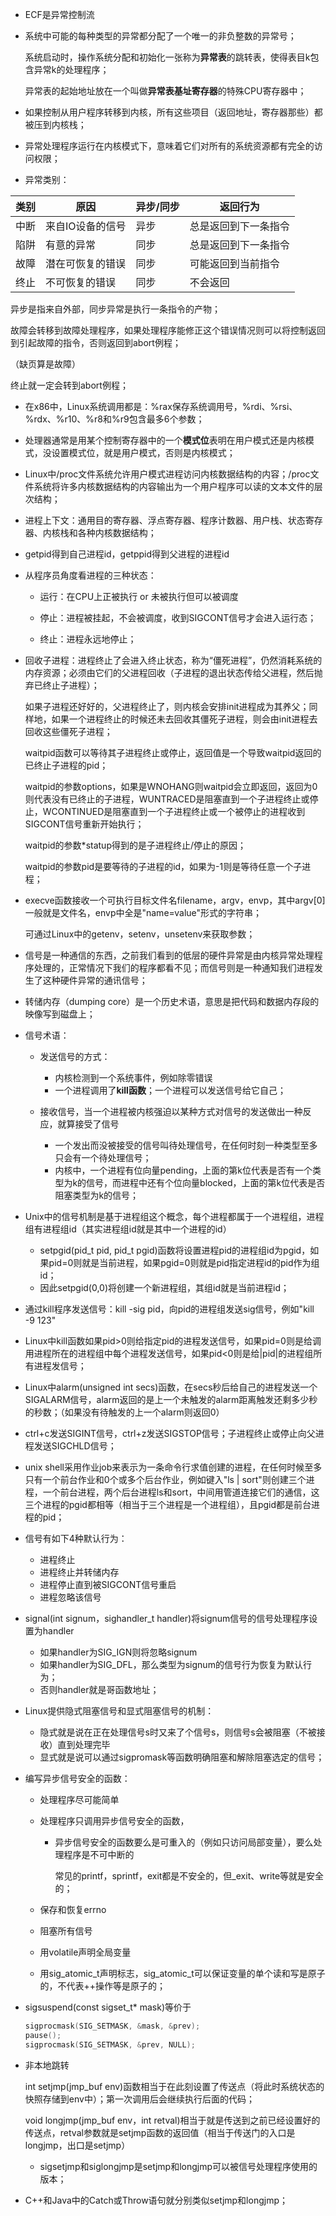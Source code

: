 - ECF是异常控制流

- 系统中可能的每种类型的异常都分配了一个唯一的非负整数的异常号；

  系统启动时，操作系统分配和初始化一张称为**异常表**的跳转表，使得表目k包含异常k的处理程序；

  异常表的起始地址放在一个叫做**异常表基址寄存器**的特殊CPU寄存器中；

- 如果控制从用户程序转移到内核，所有这些项目（返回地址，寄存器那些）都被压到内核栈；
- 异常处理程序运行在内核模式下，意味着它们对所有的系统资源都有完全的访问权限；
- 异常类别：

| 类别 | 原因             | 异步/同步 | 返回行为             |
| ---- | ---------------- | --------- | -------------------- |
| 中断 | 来自IO设备的信号 | 异步      | 总是返回到下一条指令 |
| 陷阱 | 有意的异常       | 同步      | 总是返回到下一条指令 |
| 故障 | 潜在可恢复的错误 | 同步      | 可能返回到当前指令   |
| 终止 | 不可恢复的错误   | 同步      | 不会返回             |

异步是指来自外部，同步异常是执行一条指令的产物；

故障会转移到故障处理程序，如果处理程序能修正这个错误情况则可以将控制返回到引起故障的指令，否则返回到abort例程；

（缺页算是故障）

终止就一定会转到abort例程；



- 在x86中，Linux系统调用都是：%rax保存系统调用号，%rdi、%rsi、%rdx、%r10、%r8和%r9包含最多6个参数；

- 处理器通常是用某个控制寄存器中的一个**模式位**表明在用户模式还是内核模式，没设置模式位，就是用户模式，否则是内核模式；

- Linux中/proc文件系统允许用户模式进程访问内核数据结构的内容；/proc文件系统将许多内核数据结构的内容输出为一个用户程序可以读的文本文件的层次结构；

- 进程上下文：通用目的寄存器、浮点寄存器、程序计数器、用户栈、状态寄存器、内核栈和各种内核数据结构；

- getpid得到自己进程id，getppid得到父进程的进程id

- 从程序员角度看进程的三种状态：

  - 运行：在CPU上正被执行 or 未被执行但可以被调度

  - 停止：进程被挂起，不会被调度，收到SIGCONT信号才会进入运行态；
  - 终止：进程永远地停止；

- 回收子进程：进程终止了会进入终止状态，称为“僵死进程”，仍然消耗系统的内存资源；必须由它们的父进程回收（子进程的退出状态传给父进程，然后抛弃已终止子进程）；

  如果子进程还好好的，父进程终止了，则内核会安排init进程成为其养父；同样地，如果一个进程终止的时候还未去回收其僵死子进程，则会由init进程去回收这些僵死子进程；

  waitpid函数可以等待其子进程终止或停止，返回值是一个导致waitpid返回的已终止子进程的pid；

  waitpid的参数options，如果是WNOHANG则waitpid会立即返回，返回为0则代表没有已终止的子进程，WUNTRACED是阻塞直到一个子进程终止或停止，WCONTINUED是阻塞直到一个子进程终止或一个被停止的进程收到SIGCONT信号重新开始执行；

  waitpid的参数*statup得到的是子进程终止/停止的原因；

  waitpid的参数pid是要等待的子进程的id，如果为-1则是等待任意一个子进程；

- execve函数接收一个可执行目标文件名filename，argv，envp，其中argv[0]一般就是文件名，envp中全是"name=value"形式的字符串；

  可通过Linux中的getenv，setenv，unsetenv来获取参数；

- 信号是一种通信的东西，之前我们看到的低层的硬件异常是由内核异常处理程序处理的，正常情况下我们的程序都看不见；而信号则是一种通知我们进程发生了这种硬件异常的通讯信号；

- 转储内存（dumping core）是一个历史术语，意思是把代码和数据内存段的映像写到磁盘上；

- 信号术语：

  - 发送信号的方式：
    - 内核检测到一个系统事件，例如除零错误
    - 一个进程调用了**kill函数**；一个进程可以发送信号给它自己；

  - 接收信号，当一个进程被内核强迫以某种方式对信号的发送做出一种反应，就算接受了信号
    - 一个发出而没被接受的信号叫待处理信号，在任何时刻一种类型至多只会有一个待处理信号；
    - 内核中，一个进程有位向量pending，上面的第k位代表是否有一个类型为k的信号，而进程中还有个位向量blocked，上面的第k位代表是否阻塞类型为k的信号；

- Unix中的信号机制是基于进程组这个概念，每个进程都属于一个进程组，进程组有进程组id（其实进程组id就是其中一个进程的id）

  - setpgid(pid_t pid, pid_t pgid)函数将设置进程pid的进程组id为pgid，如果pid=0则就是当前进程，如果pgid=0则就是pid指定进程id的pid作为组id；
  - 因此setpgid(0,0)将创建一个新进程组，其组id就是当前进程id；

- 通过kill程序发送信号：kill -sig pid，向pid的进程组发送sig信号，例如"kill -9 123"

- Linux中kill函数如果pid>0则给指定pid的进程发送信号，如果pid=0则是给调用进程所在的进程组中每个进程发送信号，如果pid<0则是给|pid|的进程组所有进程发信号；

- Linux中alarm(unsigned int secs)函数，在secs秒后给自己的进程发送一个SIGALARM信号，alarm返回的是上一个未触发的alarm距离触发还剩多少秒的秒数；（如果没有待触发的上一个alarm则返回0）

- ctrl+c发送SIGINT信号，ctrl+z发送SIGSTOP信号；子进程终止或停止向父进程发送SIGCHLD信号；

- unix shell采用作业job来表示为一条命令行求值创建的进程，在任何时候至多只有一个前台作业和0个或多个后台作业，例如键入"ls | sort"则创建三个进程，一个前台进程，两个后台进程ls和sort，中间用管道连接它们的通信，这三个进程的pgid都相等（相当于三个进程是一个进程组），且pgid都是前台进程的pid；

- 信号有如下4种默认行为：

  - 进程终止
  - 进程终止并转储内存
  - 进程停止直到被SIGCONT信号重启
  - 进程忽略该信号

- signal(int signum，sighandler_t handler)将signum信号的信号处理程序设置为handler

  - 如果handler为SIG_IGN则将忽略signum
  - 如果handler为SIG_DFL，那么类型为signum的信号行为恢复为默认行为；
  - 否则handler就是哥函数地址；

- Linux提供隐式阻塞信号和显式阻塞信号的机制：

  - 隐式就是说在正在处理信号s时又来了个信号s，则信号s会被阻塞（不被接收）直到处理完毕
  - 显式就是说可以通过sigpromask等函数明确阻塞和解除阻塞选定的信号；

- 编写异步信号安全的函数：

  - 处理程序尽可能简单

  - 处理程序只调用异步信号安全的函数，

    - 异步信号安全的函数要么是可重入的（例如只访问局部变量），要么处理程序是不可中断的

      常见的printf，sprintf，exit都是不安全的，但_exit、write等就是安全的；

  - 保存和恢复errno

  - 阻塞所有信号

  - 用volatile声明全局变量

  - 用sig_atomic_t声明标志，sig_atomic_t可以保证变量的单个读和写是原子的，不代表++操作等是原子的；

- sigsuspend(const sigset_t* mask)等价于

  ```c++
  sigprocmask(SIG_SETMASK, &mask, &prev);
  pause();
  sigprocmask(SIG_SETMASK, &prev, NULL);
  ```



- 非本地跳转

  int setjmp(jmp_buf env)函数相当于在此刻设置了传送点（将此时系统状态的快照存储到env中）；第一次调用后会继续执行后面的代码；

  void longjmp(jmp_buf env，int retval)相当于就是传送到之前已经设置好的传送点，retval参数就是setjmp函数的返回值（相当于传送门的入口是longjmp，出口是setjmp）

  - sigsetjmp和siglongjmp是setjmp和longjmp可以被信号处理程序使用的版本；

- C++和Java中的Catch或Throw语句就分别类似setjmp和longjmp；